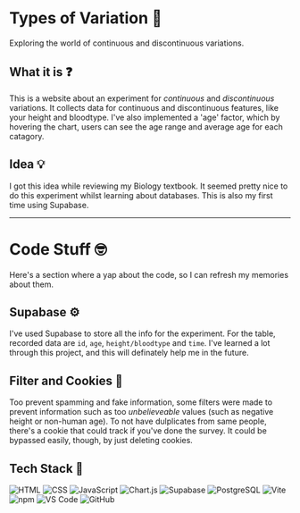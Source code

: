 # Types of Variation 🧬
Exploring the world of continuous and discontinuous variations.

## What it is ❓
This is a website about an experiment for *continuous* and *discontinuous* variations. It collects data for continuous and discontinuous features, like your height and bloodtype. I've also implemented a 'age' factor, which by hovering the chart, users can see the age range and average age for each catagory.

## Idea 💡
I got this idea while reviewing my Biology textbook. It seemed pretty nice to do this experiment whilst learning about databases. This is also my first time using Supabase.

---

# Code Stuff 🤓
Here's a section where a yap about the code, so I can refresh my memories about them.

## Supabase ⚙️
I've used Supabase to store all the info for the experiment. For the table, recorded data are `id`, `age`, `height/bloodtype` and `time`. I've learned a lot through this project, and this will definately help me in the future.

## Filter and Cookies 🍪
Too prevent spamming and fake information, some filters were made to prevent information such as too *unbelieveable* values (such as negative height or non-human age). To not have dulplicates from same people, there's a cookie that could track if you've done the survey. It could be bypassed easily, though, by just deleting cookies.

## Tech Stack 🤖
![HTML](https://img.shields.io/badge/HTML5-E34F26?style=for-the-badge&logo=html5&logoColor=white)
![CSS](https://img.shields.io/badge/CSS3-1572B6?style=for-the-badge&logo=css3&logoColor=white)
![JavaScript](https://img.shields.io/badge/JavaScript-F7DF1E?style=for-the-badge&logo=javascript&logoColor=black)
![Chart.js](https://img.shields.io/badge/Chart.js-FF6384?style=for-the-badge&logo=chart.js&logoColor=white)
![Supabase](https://img.shields.io/badge/Supabase-3ECF8E?style=for-the-badge&logo=supabase&logoColor=white)
![PostgreSQL](https://img.shields.io/badge/PostgreSQL-316192?style=for-the-badge&logo=postgresql&logoColor=white)
![Vite](https://img.shields.io/badge/Vite-646CFF?style=for-the-badge&logo=vite&logoColor=white)
![npm](https://img.shields.io/badge/npm-CB3837?style=for-the-badge&logo=npm&logoColor=white)
![VS Code](https://img.shields.io/badge/VS_Code-007ACC?style=for-the-badge&logo=visual-studio-code&logoColor=white)
![GitHub](https://img.shields.io/badge/GitHub-181717?style=for-the-badge&logo=github&logoColor=white)
